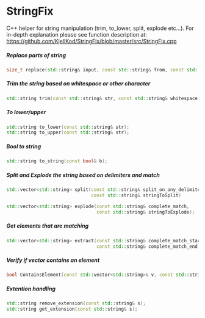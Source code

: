 StringFix
=========

C++ helper for string manipulation (trim, to_lower, split, explode etc...). 
For in-depth explanation please see function description at: https://github.com/KjellKod/StringFix/blob/master/src/StringFix.cpp


##### Replace parts of string
```cpp
size_t replace(std::string& input, const std::string& from, const std::string& to);
```


##### Trim the string based on whitespace or other character
```cpp
std::string trim(const std::string& str, const std::string& whitespace = " \t");
```

##### To lower/upper
```cpp
std::string to_lower(const std::string& str);
std::string to_upper(const std::string& str);
```


##### Bool to string
```cpp
std::string to_string(const bool& b);
```

##### Split and Explode the string based on delimiters and match
```cpp
std::vector<std::string> split(const std::string& split_on_any_delimiters, 
                               const std::string& stringToSplit)

std::vector<std::string> explode(const std::string& complete_match, 
                                 const std::string& stringToExplode);
```
   
##### Get elements that are matching
```cpp
std::vector<std::string> extract(const std::string& complete_match_start, 
                                 const std::string& complete_match_end, const std::string& content);
```

##### Verify if vector contains an element
```cpp
bool ContainsElement(const std::vector<std::string>& v, const std::string& s);
```
  
##### Extention handling
```cpp
std::string remove_extension(const std::string& s);
std::string get_extension(const std::string& s);
```
